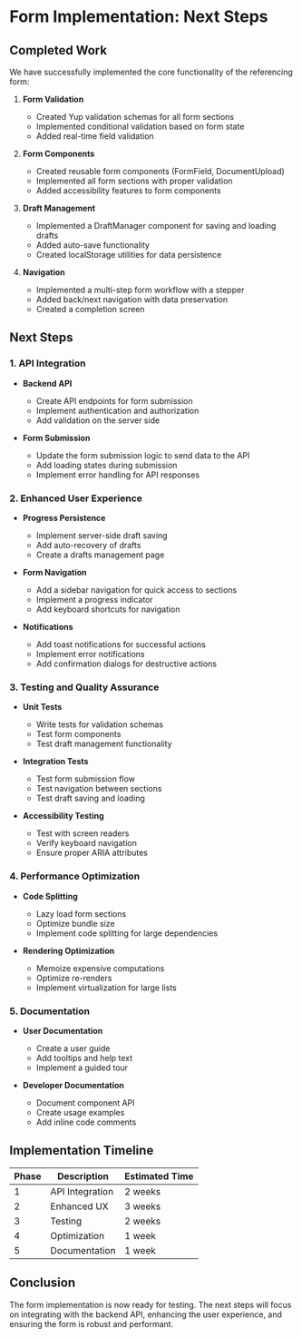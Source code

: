 # Form Implementation: Next Steps

## Completed Work

We have successfully implemented the core functionality of the referencing form:

1. **Form Validation**
   - Created Yup validation schemas for all form sections
   - Implemented conditional validation based on form state
   - Added real-time field validation

2. **Form Components**
   - Created reusable form components (FormField, DocumentUpload)
   - Implemented all form sections with proper validation
   - Added accessibility features to form components

3. **Draft Management**
   - Implemented a DraftManager component for saving and loading drafts
   - Added auto-save functionality
   - Created localStorage utilities for data persistence

4. **Navigation**
   - Implemented a multi-step form workflow with a stepper
   - Added back/next navigation with data preservation
   - Created a completion screen

## Next Steps

### 1. API Integration

- **Backend API**
  - Create API endpoints for form submission
  - Implement authentication and authorization
  - Add validation on the server side

- **Form Submission**
  - Update the form submission logic to send data to the API
  - Add loading states during submission
  - Implement error handling for API responses

### 2. Enhanced User Experience

- **Progress Persistence**
  - Implement server-side draft saving
  - Add auto-recovery of drafts
  - Create a drafts management page

- **Form Navigation**
  - Add a sidebar navigation for quick access to sections
  - Implement a progress indicator
  - Add keyboard shortcuts for navigation

- **Notifications**
  - Add toast notifications for successful actions
  - Implement error notifications
  - Add confirmation dialogs for destructive actions

### 3. Testing and Quality Assurance

- **Unit Tests**
  - Write tests for validation schemas
  - Test form components
  - Test draft management functionality

- **Integration Tests**
  - Test form submission flow
  - Test navigation between sections
  - Test draft saving and loading

- **Accessibility Testing**
  - Test with screen readers
  - Verify keyboard navigation
  - Ensure proper ARIA attributes

### 4. Performance Optimization

- **Code Splitting**
  - Lazy load form sections
  - Optimize bundle size
  - Implement code splitting for large dependencies

- **Rendering Optimization**
  - Memoize expensive computations
  - Optimize re-renders
  - Implement virtualization for large lists

### 5. Documentation

- **User Documentation**
  - Create a user guide
  - Add tooltips and help text
  - Implement a guided tour

- **Developer Documentation**
  - Document component API
  - Create usage examples
  - Add inline code comments

## Implementation Timeline

| Phase | Description | Estimated Time |
|-------|-------------|----------------|
| 1     | API Integration | 2 weeks |
| 2     | Enhanced UX | 3 weeks |
| 3     | Testing | 2 weeks |
| 4     | Optimization | 1 week |
| 5     | Documentation | 1 week |

## Conclusion

The form implementation is now ready for testing. The next steps will focus on integrating with the backend API, enhancing the user experience, and ensuring the form is robust and performant. 